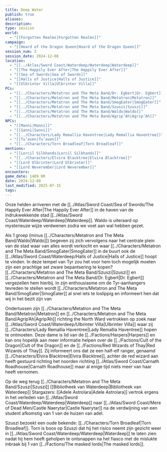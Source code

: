 ```yaml
---
title: Deep Water
publish: true
aliases: 
description: 
type: session
world:
  - "[[Forgotten Realms|Forgotten Realms]]"
campaign:
  - "[[Hoard of the Dragon Queen|Hoard of the Dragon Queen]]"
session_num: 3
session_date: 2024-12-08
location:
  - "[[../Atlas/Sword Coast/Waterdeep/Waterdeep|Waterdeep]]"
  - "[[The Happily Ever After|The Happily Ever After]]"
  - "[[Sea of Swords|Sea of Swords]]"
  - "[[Halls of Justice|Halls of Justice]]"
  - "[[Ulbrinter Villa|Ulbrinter Villa]]"
PCs:
  - "[[../Characters/Metatron and The Meta Band/Dr. Egbert|Dr. Egbert]]"
  - "[[../Characters/Metatron and The Meta Band/Metatron|Metatron]]"
  - "[[../Characters/Metatron and The Meta Band/SmogEater|SmogEater]]"
  - "[[../Characters/Metatron and The Meta Band/Szuszi|Szuszi]]"
  - "[[../Characters/Metatron and The Meta Band/Waldo|Waldo]]"
  - "[[../Characters/Metatron and The Meta Band/Agrip’Ah|Agrip’Ah]]"
NPCs:
  - "[[Manni|Manni]]"
  - "[[Sanni|Sanni]]"
  - "[[../Characters/Lady Remallia Haventree|Lady Remallia Haventree]]"
  - "[[Tu’aven|Tu’aven]]"
  - "[[../Characters/Torn Broadleaf|Torn Broadleaf]]"
mentions:
  - "[[Lorcil Silkhands|Lorcil Silkhands]]"
  - "[[../Characters/Elvira Blacktree|Elvira Blacktree]]"
  - "[[Lord Ulbrinter|Lord Ulbrinter]]"
  - "[[Lord Neverember|Lord Neverember]]"
encounters: 
game_date: 1489 DR
date: 2024-12-08
last_modified: 2025-07-15
tags: 
---
```


Onze helden arriveren met de [[../Atlas/Sword Coast/Sea of Swords/The Happily Ever After|The Happily Ever After]] in de haven van de indrukwekkende stad [[../Atlas/Sword Coast/Waterdeep/Waterdeep|Waterdeep]]. Waldo is uiteraard op mysterieuze wijze verdwenen zodra we voet aan wal hebben gezet. 

Als 1 groep (minus [[../Characters/Metatron and The Meta Band/Waldo|Waldo]]) begeven zij zich vervolgens naar het centrale plein van de stad waar van alles wordt verkocht en waar [[../Characters/Metatron and The Meta Band/SmogEater|SmogEater]] in de buurt ook de [[../Atlas/Sword Coast/Waterdeep/Halls of Justice|Halls of Justice]] hoopt te vinden. In deze tempel van Tyr zou het voor hem toch mogelijk moeten zijn een prachtige set zware bepantsering te kopen? [[../Characters/Metatron and The Meta Band/Szuszi|Szuszi]] en [[../Characters/Metatron and The Meta Band/Dr. Egbert|Dr. Egbert]] vergezellen hem hierbij. In zijn enthousiasme om de Tyr-aanhangers tevreden te stellen wordt [[../Characters/Metatron and The Meta Band/SmogEater|SmogEater]] al snel iets te loslippig en informeert hen dat wij in het bezit zijn van 

Ondertussen zijn [[../Characters/Metatron and The Meta Band/Metatron|Metatron]] en [[../Characters/Metatron and The Meta Band/Agrip’Ah|Agrip’Ah]] richting the North Ward vertrokken op zoek naar [[../Atlas/Sword Coast/Waterdeep/Ulbrinter Villa|Ulbrinter Villa]] waar zij [[../Characters/Lady Remallia Haventree|Lady Remallia Haventree]] hopen te ontmoeten. Deze dame is lid van de [[../Factions/Harpers|Harpers]] en kan ons hopelijk aan meer informatie helpen over de [[../Factions/Cult of the Dragon|Cult of the Dragon]] en de [[../Factions/Red Wizards of Thay|Red Wizards of Thay]]. Zij informeert ons dat ze een half-elf ranger, genaamd [[../Characters/Elvira Blacktree|Elvira Blacktree]], achter de red wizard aan heeft gestuurd richting het noorden richting [[../Atlas/Sword Coast/Carnath Roadhouse|Carnath Roadhouse]] maar al enige tijd niets meer van haar heeft vernomen. 

Op de weg terug 
[[../Characters/Metatron and The Meta Band/Szuszi|Szuszi]]
[[Bibliotheek van Waterdeep|Bibliotheek van Waterdeep]] 
Stargazers: [[Adele Astrolara|Adele Astrolara]] vertrok ergens in het verleden van [[../Atlas/Sword Coast/Waterdeep/Waterdeep|Waterdeep]] naar [[../Atlas/Sword Coast/Mere of Dead Men/Castle Naerytar|Castle Naerytar]] na de verdwijning van een student afkomstig van 1 van de huizen van adel. 

Szuszi bezoekt een oude bekende: [[../Characters/Torn Broadleaf|Torn Broadleaf]]. Torn is boos op Szuszi dat hij het risico neemt zijn gezicht weer in [[../Atlas/Sword Coast/Waterdeep/Waterdeep|Waterdeep]] te laten zien nadat hij hem heeft geholpen te ontsnappen na het fiasco met de mislukte inbraak bij 1 van [[../Factions/The masked lords|The masked lords]].
